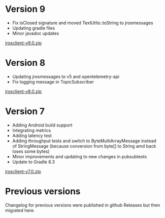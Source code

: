 # Version 9

- Fix isClosed signature and moved TextUtils::toString to jrosmessages
- Updating gradle files
- Minor javadoc updates

[jrosclient-v9.0.zip](https://github.com/lambdaprime/jrosclient/raw/main/jrosclient/release/jrosclient-v9.0.zip)

# Version 8

- Updating jrosmessages to v5 and opentelemetry-api
- Fix logging message in TopicSubscriber

[jrosclient-v8.0.zip](https://github.com/lambdaprime/jrosclient/raw/main/jrosclient/release/jrosclient-v8.0.zip)

# Version 7

- Adding Android build support
- Integrating metrics
- Adding latency test
- Adding throughput tests and switch to ByteMultiArrayMessage instead of StringMessage (because conversion from byte[] to String amd back loses some bytes)
- Minor improvements and updating to new changes in pubsubtests
- Update to Gradle 8.3

[jrosclient-v7.0.zip](https://github.com/lambdaprime/jrosclient/raw/main/jrosclient/release/jrosclient-v7.0.zip)

# Previous versions

Changelog for previous versions were published in github Releases but then migrated here.

